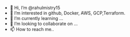 - 👋 Hi, I’m @rahulmistry15
- 👀 I’m interested in github, Docker, AWS, GCP,Terraform.
- 🌱 I’m currently learning ...
- 💞️ I’m looking to collaborate on ...
- 📫 How to reach me..

<!---
rahulmistry15/rahulmistry15 is a ✨ special ✨ repository because its `README.md` (this file) appears on your GitHub profile.
You can click the Preview link to take a look at your changes.
--->
